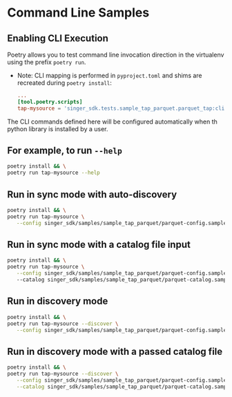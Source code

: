 # Command Line Samples

## Enabling CLI Execution

Poetry allows you to test command line invocation direction in the virtualenv using the
prefix `poetry run`.

- Note: CLI mapping is performed in `pyproject.toml` and shims are recreated during `poetry install`:

    ```toml
    ...
    [tool.poetry.scripts]
    tap-mysource = 'singer_sdk.tests.sample_tap_parquet.parquet_tap:cli'
    ```

The CLI commands defined here will be configured automatically when th python library is installed by a user.

## For example, to run `--help`

```bash
poetry install && \
poetry run tap-mysource --help
```

## Run in sync mode with auto-discovery

```bash
poetry install && \
poetry run tap-mysource \
   --config singer_sdk/samples/sample_tap_parquet/parquet-config.sample.json
```

## Run in sync mode with a catalog file input

```bash
poetry install && \
poetry run tap-mysource \
   --config singer_sdk/samples/sample_tap_parquet/parquet-config.sample.json
   --catalog singer_sdk/samples/sample_tap_parquet/parquet-catalog.sample.json
```

## Run in discovery mode

```bash
poetry install && \
poetry run tap-mysource --discover \
   --config singer_sdk/samples/sample_tap_parquet/parquet-config.sample.json
```

## Run in discovery mode with a passed catalog file

```bash
poetry install && \
poetry run tap-mysource --discover \
   --config singer_sdk/samples/sample_tap_parquet/parquet-config.sample.json \
   --catalog singer_sdk/samples/sample_tap_parquet/parquet-catalog.sample.json
```
